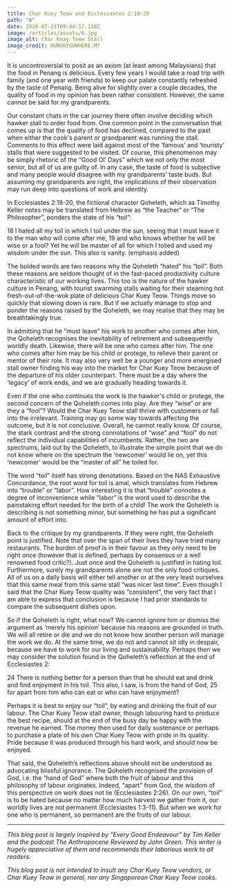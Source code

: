 ```yaml
---
title: Char Kuey Teow and Ecclesiastes 2:18-20
path: "6"
date: 2020-07-21T09:44:17.130Z
image: /articles/assets/6.jpg
image_alt: Char Koay Teow Stall
image_credit: HUNGRYGOWHERE.MY
---
```

It is uncontroversial to posit as an axiom (at least among Malaysians) that the food in Penang is delicious. Every few years I would take a road trip with family (and one year with friends) to keep our palate constantly refreshed by the taste of Penang. Being alive for slightly over a couple decades, the quality of food in my opinion has been rather consistent. However, the same cannot be said for my grandparents.

Our constant chats in the car journey there often involve deciding which hawker stall to order food from. One common point in the conversation that comes up is that the quality of food has declined, compared to the past when either the cook's parent or grandparent was running the stall. Comments to this effect were laid against most of the ‘famous’ and ‘touristy’ stalls that were suggested to be visited. Of course, this phenomenon may be simply rhetoric of the “Good Ol’ Days” which we not only the most senior, but all of us are guilty of. In any case, the taste of food is subjective and many people would disagree with my grandparents’ taste buds. But assuming my grandparents are right, the implications of their observation may run deep into questions of work and identity.

In Ecclesiastes 2:18-20, the fictional character Qoheleth, which as Timothy Keller notes may be translated from Hebrew as “the Teacher“ or “The Philosopher”, ponders the state of his “toil”:

18 I hated all my toil in which I toil under the sun, seeing that I must leave it to the man who will come after me, 19 and who knows whether he will be wise or a fool? Yet he will be master of all for which I toiled and used my wisdom under the sun. This also is vanity. (emphasis added)

The bolded words are two reasons why the Qoheleth “hated” his “toil”. Both these reasons are seldom thought of in the fast-paced productivity culture characteristic of our working lives. This too is the nature of the hawker culture in Penang, with tourist swarming stalls waiting for their steaming hot fresh-out-of-the-wok plate of delicious Char Kuey Teow. Things move so quickly that slowing down is rare. But if we actually manage to stop and ponder the reasons raised by the Qoheleth, we may realise that they may be breathtakingly true.

In admitting that he “must leave” his work to another who comes after him, the Qoheleth recognises the inevitability of retirement and subsequently worldly death. Likewise, there will be one who comes after him. The one who comes after him may be his child or protege, to relieve their parent or mentor of their role. It may also very well be a younger and more energised stall owner finding his way into the market for Char Kuey Teow because of the departure of his older counterpart. There must be a day where the ‘legacy’ of work ends, and we are gradually heading towards it.

Even if the one who continues the work is the hawker's child or protege, the second concern of the Qoheleth comes into play. Are they “wise” or are they a “fool”? Would the Char Kuey Teow stall thrive with customers or fall into the irrelevant. Training may go some way towards affecting the outcome, but it is not conclusive. Overall, he cannot really know. Of course, the stark contrast and the strong connotations of “wise” and “fool” do not reflect the individual capabilities of incumbents. Rather, the two are spectrums, laid out by the Qoheleth, to illustrate the simple point that we do not know where on the spectrum the ‘newcomer’ would lie on, yet this ‘newcomer’ would be the “master of all” he toiled for.

The word “toil” itself has strong denotations. Based on the NAS Exhaustive Concordance, the root word for toil is amal, which translates from Hebrew into “trouble” or “labor”. How interesting it is that “trouble” connotes a degree of inconvenience while “labor” is the word used to describe the painstaking effort needed for the birth of a child! The work the Qoheleth is describing is not something minor, but something he has put a significant amount of effort into.

Back to the critique by my grandparents. If they were right, the Qoheleth point is justified. Note that over the span of their lives they have tried many restaurants. The burden of proof is in their favour as they only need to be right once (however that is defined, perhaps by consensus or a well renowned food critic?). Just once and the Qoheleth is justified in hating toil. Furthermore, surely my grandparents alone are not the only food critiques. All of us on a daily basis will either tell another or at the very least ourselves that this same meal from this same stall “was nicer last time”. Even though I said that the Char Kuey Teow quality was “consistent”, the very fact that I am able to express that conclusion is because I had prior standards to compare the subsequent dishes upon.

So if the Qoheleth is right, what now? We cannot ignore him or dismiss the argument as ‘merely his opinion’ because his reasons are grounded in truth. We will all retire or die and we do not know how another person will manage the work we do. At the same time, we do not and cannot sit idly in despair, because we have to work for our living and sustainability. Perhaps then we may consider the solution found in the Qoheleth’s reflection at the end of Ecclesiastes 2:

24 There is nothing better for a person than that he should eat and drink and find enjoyment in his toil. This also,
I saw, is from the hand of God, 25 for apart from him who can eat or who can have enjoyment?

Perhaps it is best to enjoy our “toil”, by eating and drinking the fruit of our labour. The Char Kuey Teow stall owner, though labouring hard to produce the best recipe, should at the end of the busy day be happy with the revenue he earned. The money then used for daily sustenance or perhaps to purchase a plate of his own Char Kuey Teow with pride in its quality. Pride because it was produced through his hard work, and should now be enjoyed.

That said, the Qoheleth’s reflections above should not be understood as advocating blissful ignorance. The Qoheleth recognised the provision of God, i.e. the “hand of God” where both the fruit of labour and this philosophy of labour originates. Indeed, “apart” from God, the wisdom of this perspective on work does not lie (Ecclesiastes 2:26). On our own, “toil” is to be hated because no matter how much harvest we gather from it, our worldly lives are not permanent (Ecclesiastes 1:3-11). But when we work for one who is permanent, so permanent are the fruits of our labour.

- - -

*This blog post is largely inspired by “Every Good Endeavour” by Tim Keller and the podcast The Anthropocene Reviewed by John Green. This writer is hugely appreciative of them and recommends their laborious work to all readers.*

*This blog post is not intended to insult any Char Kuey Teow vendors, or Char Kuey Teow in general, nor any Singaporean Char Kuey Teow cooks.*